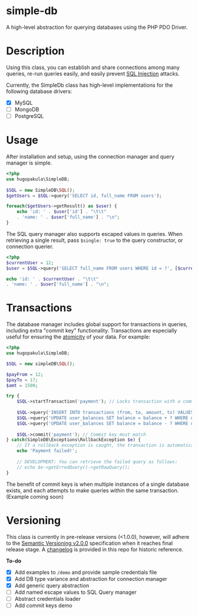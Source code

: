 simple-db
=========

A high-level abstraction for querying databases using the PHP PDO Driver.

Description
===========

Using this class, you can establish and share connections among many queries, re-run queries easily, and easily prevent [SQL Injection](https://en.wikipedia.org/wiki/SQL_injection) attacks.

Currently, the SimpleDb class has high-level implementations for the following database drivers:

- [x] MySQL
- [ ] MongoDB
- [ ] PostgreSQL

Usage
=====

After installation and setup, using the connection manager and query manager is simple.

```php
<?php
use hugopakula\SimpleDB;
    
$SQL = new SimpleDB\SQL();
$getUsers = $SQL->query('SELECT id, full_name FROM users');

foreach($getUsers->getResult() as $user) {
    echo 'id: ' . $user['id'] . "\t\t"
    . 'name: ' . $user['full_name'] . "\n";
}
```

The SQL query manager also supports escaped values in queries. When retrieving a single result, pass `$single: true` to the query constructor, or connection querier.
```php
<?php
$currentUser = 12;
$user = $SQL->query('SELECT full_name FROM users WHERE id = ?', [$currentUser], true)->getResult();

echo 'id: ' . $currentUser . "\t\t"
. 'name: ' . $user['full_name'] . "\n"; 
```

Transactions
============

The database manager includes global support for transactions in queries, including extra "commit key" functionality.
Transactions are especially useful for ensuring the [atomicity](https://en.wikipedia.org/wiki/Atomicity_(database_systems)) of your data.
For example:

```php
<?php
use hugopakula\SimpleDB;

$SQL = new simpleDB\SQL();

$payFrom = 12;
$payTo = 17;
$amt = 1500;

try {
    $SQL->startTransaction('payment'); // Locks transaction with a commit key
    
    $SQL->query('INSERT INTO transactions (from, to, amount, ts) VALUES (?, ?, ?, ?)', [$payFrom, $payTo, $amt, time()]);
    $SQL->query('UPDATE user_balances SET balance = balance + ? WHERE user_id = ?', [$amt, $payTo]);
    $SQL->query('UPDATE user_balances SET balance = balance - ? WHERE user_id = ?', [$amt, $payFrom]);
    
    $SQL->commit('payment'); // Commit key must match
} catch(SimpleDB\Exceptions\RollbackException $e) {
    // If a rollback exception is caught, the transaction is automatically rolled back
    echo 'Payment failed!';
    
    // DEVELOPMENT: You can retrieve the failed query as follows:
    // echo $e->getErredQuery()->getRawQuery();
}
```

The benefit of commit keys is when multiple instances of a single database exists, and each attempts to make queries within the same transaction. (Example coming soon)

Versioning
==========

This class is currently in pre-release versions (<1.0.0), however, will adhere to the [Semantic Versioning v2.0.0](https://semver.org/spec/v2.0.0.html) specification when it reaches final release stage. A [changelog](CHANGELOG.md) is provided in this repo for historic reference.

**To-do**
- [x] Add examples to `/demo` and provide sample credentials file
- [x] Add DB type variance and abstraction for connection manager
- [x] Add generic query abstraction
- [ ] Add named escape values to SQL Query manager
- [ ] Abstract credentials loader
- [ ] Add commit keys demo
